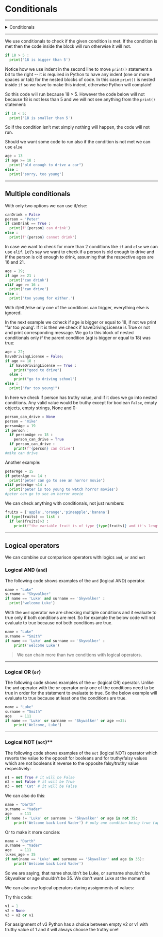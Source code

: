 # Conditionals

---

<details>
    <summary>Conditionals</summary><div class='video-container'>
        <iframe src="https://www.youtube.com/embed/JcYPWb-xuBY?rel=0" frameborder="0" allow="accelerometer; autoplay; encrypted-media; gyroscope; picture-in-picture" allowfullscreen ></iframe></div>
</details>

---

We use conditionals to check if the given condition is met. If the condition is met then the code inside the block will run otherwise it will not.

```python
if 18 > 5 :
  print('18 is bigger than 5')
```
Notice how we use indent in the second line to move `print()` statement a bit to the right -- it is required in Python to have any indent (one or more spaces or tab) for the nested blocks of code. In this case `print()` is nested inside `if` so we have to make this indent, otherwise Python will complain! 

So this code will run because 18 > 5. However the code below will not because 18 is not less than 5 and we will not see anything from the `print()` statement:

```python
if 18 < 5:
  print('18 is smaller than 5')
```

So if the condition isn’t met simply nothing will happen, the code will not run.

Should we want some code to run also if the condition is not met we can use `else`

```python
age = 13
if age >= 18 :
  print("old enough to drive a car")
else :
  print("sorry, too young")

```

---

## Multiple conditionals

With only two options we can use if/else:

```python
canDrink = False
person = 'Peter'
if canDrink == True :
  print(f'{person} can drink')
else :
  print(f'{person} cannot drink')
```

In case we want to check for more than 2 conditions like `if` and `else` we can use `elif`. Let’s say we want to check if a person is old enough to drive and if the person is old enough to drink, assuming that the respective ages are 16 and 21.

```python
age = 19;
if age >= 21 :
  print('can drink')
elif age >= 16 :
  print('can drive')
else :
  print('too young for either.')
```

With if/elfi/else only one of the conditions can trigger, everything else is ignored.

In the next example we ccheck if age is bigger or equal to 18, if not we print 'far too young'. If it is then we check if haveDrivingLicense is True or not and print corresponding message. We go to this block of nested conditionals only if the parent condition (agi is bigger or equal to 18) was true:

```python
age = 22;
haveDrivingLicense = False;
if age >= 18 :
  if haveDrivingLicense == True :
    print("good to drive")
  else :
    print("go to driving school")
else :
  print("far too young!")
```

In here we check if person has truthy value, and if it does we go into nested conditions. Any valid value would be truthy except for boolean `False`, empty objects, empty strings, None and 0:
```python
person_can_drive = None
person = 'mike'
personAge = 19
if person :
  if personAge >= 18 :
    person_can_drive = True
  if person_can_drive :
    print(f'{person} can drive')
#mike can drive
```

Another example:

```python
peterAge = 15
if peterAge >= 14 :
  print('peter can go to see an horror movie')
elif peterAge <14 :
  print('peter is too young to watch horror movies')
#peter can go to see an horror movie
```

We can check anything with conditionals, not just numbers:

```python
fruits = ['apple','orange','pineapple','banana']
if type(fruits) == list :
  if len(fruits)>3 :
    print(f"the variable fruit is of type {type(fruits)} and it's length is more than 3")
```

---

## Logical operators

We can combine our comparison operators with logics `and`, `or` and `not`

### Logical AND (`and`)

The following code shows examples of the `and` (logical AND) operator.

```python
name = "Luke"
surname = "Skywalker"
if name == 'Luke' and surname == 'Skywalker' :
  print('welcome Luke')
```

With the `and` operator we are checking multiple conditions and it evaluate to true only if both conditions are met. So for example the below code will not evaluate to true because not both conditions are true.

```python
name = "Luke"
surname = "Smith"
if name == 'Luke' and surname == 'Skywalker' :
    print('welcome Luke')
```

>We can chain more than two conditions with logical operators.

---

### Logical OR (`or`)

The following code shows examples of the `or` (logical OR) operator. Unlike the `and` operator with the `or` operator only one of the conditions need to be true in order for the statement to evaluate to true. So the below example will evaluate to true because at least one the conditions are true.

```python
name = "Luke"
surname = "Smith"
age    = 111
if name == 'Luke' or surname == 'Skywalker' or age ==35:
    print('Welcome, Luke')
```

---

### Logical NOT (`not`)**

The following code shows examples of the `not` (logical NOT) operator which reverts the value to the opposit for booleans and for truthy/falsy values which are not booleans it reverse to the opposite falsy/truthy value respectively:

```python
n1 = not True # it will be False
n2 = not False # it will be True
n3 = not 'Cat' # it will be False
```

We can also do this:

```python
name = "Darth"
surname = "Vader"
age    = 111
if name != 'Luke' or surname != 'Skywalker' or age is not 35:
    print('Welcome back Lord Vader') # only one condtion being true (age is not 35) is enough to pass it
```

Or to make it more concise:
```python
name = "Darth"
surname = "Vader"
age    = 111
lukes_age = 35
if not(name == 'Luke' and surname == 'Skywalker' and age is 35):
    print('Welcome back Lord Vader')
```
So we are saying, that name shouldn't be Luke, or surname shouldn't be Skywalker or age shouldn't be 35. We don't want Luke at the moment! 

We can also use logical operators during assignments of values:

Try this code:
```python
v1 = 1
v2 = None
v3 = v2 or v1
```

For assignment of v3 Python has a choice between empty v2 or v1 with truthy value of 1 and it will always choose the truthy one! 
